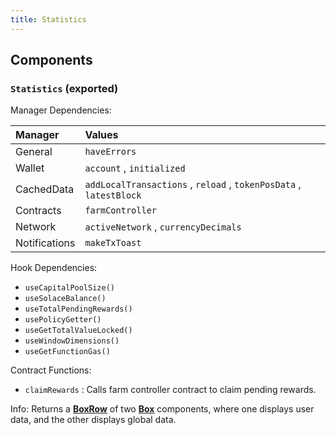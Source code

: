 ```yaml
---
title: Statistics
---
```


## Components

### `Statistics` (exported)

Manager Dependencies:

| Manager | Values                                                          |
| :--- | :------------------------------------------------------------------- |
| General | `haveErrors`
| Wallet | `account` , `initialized`
| CachedData | `addLocalTransactions` , `reload` , `tokenPosData` , `latestBlock`
| Contracts | `farmController`
| Network | `activeNetwork` , `currencyDecimals`
| Notifications | `makeTxToast`

Hook Dependencies:

- `useCapitalPoolSize()`
- `useSolaceBalance()`
- `useTotalPendingRewards()`
- `usePolicyGetter()`
- `useGetTotalValueLocked()`
- `useWindowDimensions()`
- `useGetFunctionGas()`

Contract Functions:

- `claimRewards` : Calls farm controller contract to claim pending rewards.

Info: Returns a [**BoxRow**](/docs/dev-docs/frontend/components/atoms/Box#boxrow-exported) of two [**Box**](/docs/dev-docs/frontend/components/atoms/Box#box-exported) components, where one displays user data, and the other displays global data.

